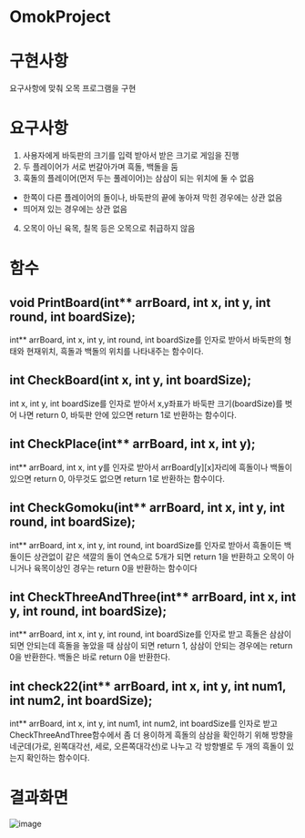 # OmokProject

# 구현사항
요구사항에 맞춰 오목 프로그램을 구현



# 요구사항
1. 사용자에게 바둑판의 크기를 입력 받아서 받은 크기로 게임을 진행
2. 두 플레이어가 서로 번갈아가며 흑돌, 백돌을 둠
3. 훅돌의 플레이어(먼저 두는 풀레이어)는 삼삼이 되는 위치에 둘 수 없음
  - 한쪽이 다른 플레이어의 돌이나, 바둑판의 끝에 놓아져 막힌 경우에는 상관 없음
  - 띄어져 있는 경우에는 상관 없음
4. 오목이 아닌 육목, 칠목 등은 오목으로 취급하지 않음


# 함수

## void PrintBoard(int** arrBoard, int x, int y, int round, int boardSize);
 int** arrBoard, int x, int y, int round, int boardSize를 인자로 받아서 바둑판의 형태와 현재위치, 흑돌과 백돌의 위치를 나타내주는 함수이다.

## int CheckBoard(int x, int y, int boardSize);
int x, int y, int boardSize를 인자로 받아서 x,y좌표가 바둑판 크기(boardSize)를 벗어 나면 return 0, 바둑판 안에 있으면 return 1로 반환하는 함수이다.

## int CheckPlace(int** arrBoard, int x, int y);
int** arrBoard, int x, int y를 인자로 받아서 arrBoard[y][x]자리에 흑돌이나 백돌이 있으면 return 0, 아무것도 없으면 return 1로 반환하는 함수이다.

## int CheckGomoku(int** arrBoard, int x, int y, int round, int boardSize);
 int** arrBoard, int x, int y, int round, int boardSize를 인자로 받아서 흑돌이든 백돌이든 상관없이 같은 색깔의 돌이 연속으로 5개가 되면 return 1을 반환하고
오목이 아니거나 육목이상인 경우는 return 0을 반환하는 함수이다

## int CheckThreeAndThree(int** arrBoard, int x, int y, int round, int boardSize);
 int** arrBoard, int x, int y, int round, int boardSize를 인자로 받고 흑돌은 삼삼이 되면 안되는데 흑돌을 놓았을 때 삼삼이 되면 return 1, 삼삼이 안되는 경우에는 return 0을 반환한다. 백돌은 바로 return 0을 반환한다.

## int check22(int** arrBoard, int x, int y, int num1, int num2, int boardSize);
 int** arrBoard, int x, int y, int num1, int num2, int boardSize를 인자로 받고 CheckThreeAndThree함수에서 좀 더 용이하게 흑돌의 삼삼을 확인하기 위해 방향을 네군데(가로, 왼쪽대각선, 세로, 오른쪽대각선)로 나누고 각 방향별로 두 개의 흑돌이 있는지 확인하는 함수이다.


# 결과화면
![image](https://user-images.githubusercontent.com/76897007/141433203-a4dd4a96-7811-43ab-a3d0-0f3cdc8b9529.png)
